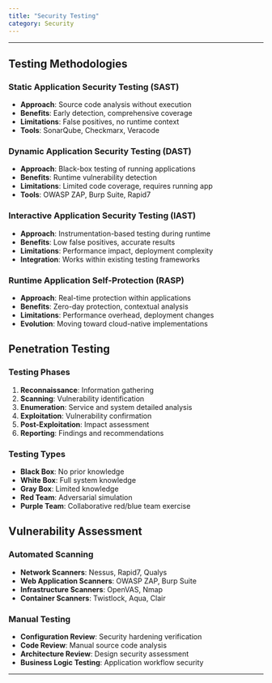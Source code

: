 ```yaml
---
title: "Security Testing"
category: Security
---
```


---

## Testing Methodologies

### Static Application Security Testing (SAST)
- **Approach**: Source code analysis without execution
- **Benefits**: Early detection, comprehensive coverage
- **Limitations**: False positives, no runtime context
- **Tools**: SonarQube, Checkmarx, Veracode

### Dynamic Application Security Testing (DAST)
- **Approach**: Black-box testing of running applications
- **Benefits**: Runtime vulnerability detection
- **Limitations**: Limited code coverage, requires running app
- **Tools**: OWASP ZAP, Burp Suite, Rapid7

### Interactive Application Security Testing (IAST)
- **Approach**: Instrumentation-based testing during runtime
- **Benefits**: Low false positives, accurate results
- **Limitations**: Performance impact, deployment complexity
- **Integration**: Works within existing testing frameworks

### Runtime Application Self-Protection (RASP)
- **Approach**: Real-time protection within applications
- **Benefits**: Zero-day protection, contextual analysis
- **Limitations**: Performance overhead, deployment changes
- **Evolution**: Moving toward cloud-native implementations

## Penetration Testing

### Testing Phases
1. **Reconnaissance**: Information gathering
2. **Scanning**: Vulnerability identification
3. **Enumeration**: Service and system detailed analysis
4. **Exploitation**: Vulnerability confirmation
5. **Post-Exploitation**: Impact assessment
6. **Reporting**: Findings and recommendations

### Testing Types
- **Black Box**: No prior knowledge
- **White Box**: Full system knowledge
- **Gray Box**: Limited knowledge
- **Red Team**: Adversarial simulation
- **Purple Team**: Collaborative red/blue team exercise

## Vulnerability Assessment

### Automated Scanning
- **Network Scanners**: Nessus, Rapid7, Qualys
- **Web Application Scanners**: OWASP ZAP, Burp Suite
- **Infrastructure Scanners**: OpenVAS, Nmap
- **Container Scanners**: Twistlock, Aqua, Clair

### Manual Testing
- **Configuration Review**: Security hardening verification
- **Code Review**: Manual source code analysis
- **Architecture Review**: Design security assessment
- **Business Logic Testing**: Application workflow security

---